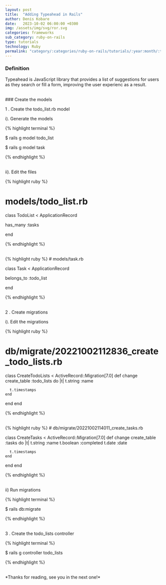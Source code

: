 ```yaml
---
layout: post
title:  "Adding Typeahead in Rails"
author: Denis Kobare
date:   2023-10-02 06:00:00 +0300
img: /assets/img/svg/ror.svg
categories: frameworks
sub_category: ruby-on-rails
type: tutorials
technology: Ruby
permalink: "category/:categories/ruby-on-rails/tutorials/:year:month/:title"
---
```


### Definition
Typeahead is JavaScript library that provides a list of suggestions for users as 
they search or fill a form, improving the user experienc as a result.

<br>
### Create the models

1 . Create the <span class="badge">todo_list.rb</span> model

 i). Generate the models
 
{% highlight terminal %}

 $ rails g model todo_list
 
 $ rails g model task 

{% endhighlight %}
 
   
 <br>
 ii). Edit the files
  
{% highlight ruby %}
# models/todo_list.rb

class TodoList < ApplicationRecord

  has_many :tasks
  
end

{% endhighlight %}


<br>
{% highlight ruby %}
# models/task.rb

class Task < ApplicationRecord

  belongs_to :todo_list
  
end

{% endhighlight %}


<br>
2 . Create migrations

 i). Edit the migrations

{% highlight ruby %}
# db/migrate/20221002112836_create_todo_lists.rb

class CreateTodoLists < ActiveRecord::Migration[7.0]
  def change
    create_table :todo_lists do |t|
      t.string :name

      t.timestamps
    end
  end
end

{% endhighlight %}


<br>
{% highlight ruby %}
# db/migrate/20221002114011_create_tasks.rb

class CreateTasks < ActiveRecord::Migration[7.0]
  def change
    create_table :tasks do |t|
      t.string :name
      t.boolean :completed
      t.date :date

      t.timestamps
    end
  end
end

{% endhighlight %}


 <br>
 ii) Run migrations
 
{% highlight terminal %}

$ rails db:migrate

{% endhighlight %} 


<br>
3 . Create the todo_lists controller

{% highlight terminal %} 

$ rails g controller todo_lists

{% endhighlight %} 


<br>
*Thanks for reading, see you in the next one!*
